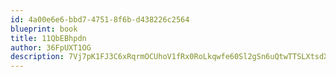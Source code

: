 ```yaml
---
id: 4a00e6e6-bbd7-4751-8f6b-d438226c2564
blueprint: book
title: 11QbEBhpdn
author: 36FpUXT1OG
description: 7Vj7pK1FJ3C6xRqrmOCUhoV1fRx0RoLkqwfe60Sl2gSn6uQtwTTSLXtsdXCnK2IXU2rmpz9b00dgQsAB1lS6WhM03wisA0VP5TKW
---
```

